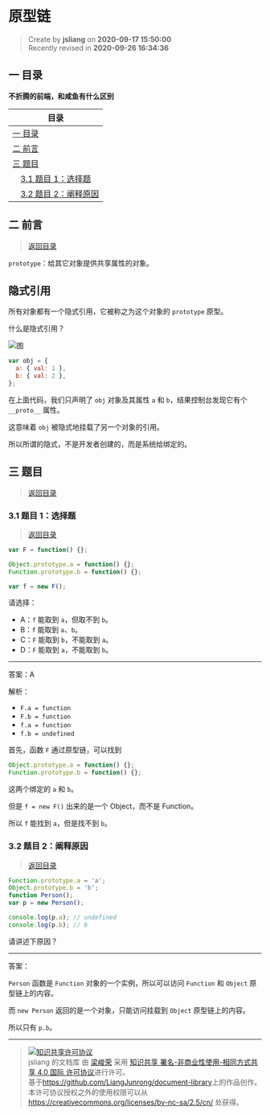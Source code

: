 原型链
===

> Create by **jsliang** on **2020-09-17 15:50:00**  
> Recently revised in **2020-09-26 16:34:36**

<!-- 目录开始 -->
## <a name="chapter-one" id="chapter-one"></a>一 目录

**不折腾的前端，和咸鱼有什么区别**

| 目录 |
| --- |
| [一 目录](#chapter-one) |
| <a name="catalog-chapter-two" id="catalog-chapter-two"></a>[二 前言](#chapter-two) |
| <a name="catalog-chapter-three" id="catalog-chapter-three"></a>[三 题目](#chapter-three) |
| &emsp;[3.1 题目 1：选择题](#chapter-three-one) |
| &emsp;[3.2 题目 2：阐释原因](#chapter-three-two) |
<!-- 目录结束 -->

## <a name="chapter-two" id="chapter-two"></a>二 前言

> [返回目录](#chapter-one)

`prototype`：给其它对象提供共享属性的对象。

## 隐式引用

所有对象都有一个隐式引用，它被称之为这个对象的 `prototype` 原型。

什么是隐式引用？

![图](https://mmbiz.qpic.cn/mmbiz_png/PeB3s8AJwnZQlqXh6BNEBBOPuppuPpXV1I2eAAltI8MJfU1lDJysGh7trfST6alZnNSl1crSuNdcAZUIXe1c2g/640?wx_fmt=png&tp=webp&wxfrom=5&wx_lazy=1&wx_co=1)

```js
var obj = {
  a: { val: 1 },
  b: { val: 2 },
};
```

在上面代码，我们只声明了 `obj` 对象及其属性 `a` 和 `b`，结果控制台发现它有个 `__proto__` 属性。

这意味着 `obj` 被隐式地挂载了另一个对象的引用。

所以所谓的隐式，不是开发者创建的，而是系统给绑定的。

## <a name="chapter-three" id="chapter-three"></a>三 题目

> [返回目录](#chapter-one)

### <a name="chapter-three-one" id="chapter-three-one"></a>3.1 题目 1：选择题

> [返回目录](#chapter-one)


```js
var F = function() {};

Object.prototype.a = function() {};
Function.prototype.b = function() {};

var f = new F();
```

请选择：

* A：`f` 能取到 `a`，但取不到 `b`。
* B：`f` 能取到 `a`、`b`。
* C：`F` 能取到 `b`，不能取到 `a`。
* D：`F` 能取到 `a`，不能取到 `b`。

---

答案：A

解析：

* `F.a = function`
* `F.b = function`
* `f.a = function`
* `f.b = undefined`

首先，函数 `F` 通过原型链，可以找到

```js
Object.prototype.a = function() {};
Function.prototype.b = function() {};
```

这两个绑定的 `a` 和 `b`。

但是 `f = new F()` 出来的是一个 Object，而不是 Function。

所以 `f` 能找到 `a`，但是找不到 `b`。

### <a name="chapter-three-two" id="chapter-three-two"></a>3.2 题目 2：阐释原因

> [返回目录](#chapter-one)

```js
Function.prototype.a = 'a';
Object.prototype.b = 'b';
function Person();
var p = new Person();

console.log(p.a); // undefined
console.log(p.b); // b
```

请讲述下原因？

---

答案：

`Person` 函数是 `Function` 对象的一个实例，所以可以访问 `Function` 和 `Object` 原型链上的内容。

而 `new Person` 返回的是一个对象，只能访问挂载到 `Object` 原型链上的内容。

所以只有 `p.b`。

---

> <a rel="license" href="http://creativecommons.org/licenses/by-nc-sa/4.0/"><img alt="知识共享许可协议" style="border-width:0" src="https://i.creativecommons.org/l/by-nc-sa/4.0/88x31.png" /></a><br /><span xmlns:dct="http://purl.org/dc/terms/" property="dct:title">jsliang 的文档库</span> 由 <a xmlns:cc="http://creativecommons.org/ns#" href="https://github.com/LiangJunrong/document-library" property="cc:attributionName" rel="cc:attributionURL">梁峻荣</a> 采用 <a rel="license" href="http://creativecommons.org/licenses/by-nc-sa/4.0/">知识共享 署名-非商业性使用-相同方式共享 4.0 国际 许可协议</a>进行许可。<br />基于<a xmlns:dct="http://purl.org/dc/terms/" href="https://github.com/LiangJunrong/document-library" rel="dct:source">https://github.com/LiangJunrong/document-library</a>上的作品创作。<br />本许可协议授权之外的使用权限可以从 <a xmlns:cc="http://creativecommons.org/ns#" href="https://creativecommons.org/licenses/by-nc-sa/2.5/cn/" rel="cc:morePermissions">https://creativecommons.org/licenses/by-nc-sa/2.5/cn/</a> 处获得。